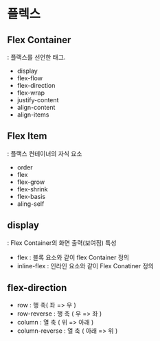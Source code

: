 # 플렉스

## Flex Container
: 플랙스를 선언한 태그.
- display
- flex-flow
- flex-direction
- flex-wrap
- justify-content
- align-content
- align-items

## Flex Item
: 플랙스 컨테이너의 자식 요소
- order
- flex
- flex-grow
- flex-shrink
- flex-basis
- aling-self

## display
: Flex Container의 화면 출력(보여짐) 특성
- flex : 블록 요소와 같이 flex Container 정의
- inline-flex : 인라인 요소와 같이 Flex Conatiner 정의

## flex-direction
- row : 행 축( 좌 => 우 )
- row-reverse : 행 축 ( 우 => 좌 )
- column : 열 축 ( 위 => 아래 )
- column-reverse : 열 축 ( 아래 => 위 )

